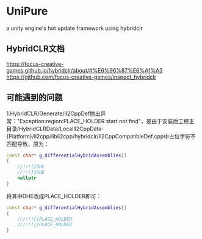 # UniPure
a unity engine's hot update framework using hybridclr
## HybridCLR文档
https://focus-creative-games.github.io/hybridclr/about/#%E6%96%87%E6%A1%A3   
https://github.com/focus-creative-games/inspect_hybridclr   
## 可能遇到的问题
1.HybridCLR/Generate/Il2CppDef抛出异常："Exception:region:PLACE_HOLDER start not find"，是由于安装后工程主目录/HybridCLRData/LocalIl2CppData-{Platform}/il2cpp/libil2cpp/hybridclr/Il2CppCompatibleDef.cpp中占位字符不匹配导致，原为：   
```cpp
const char* g_differentialHybridAssemblies[]
{
    //!!!{{DHE
    //!!!}}DHE
    nullptr
}
```
将其中DHE改成PLACE_HOLDER即可：   
```cpp
const char* g_differentialHybridAssemblies[]
{
    ///!!!{{PLACE_HOLDER
    ///!!!}}PLACE_HOLDER
}
```